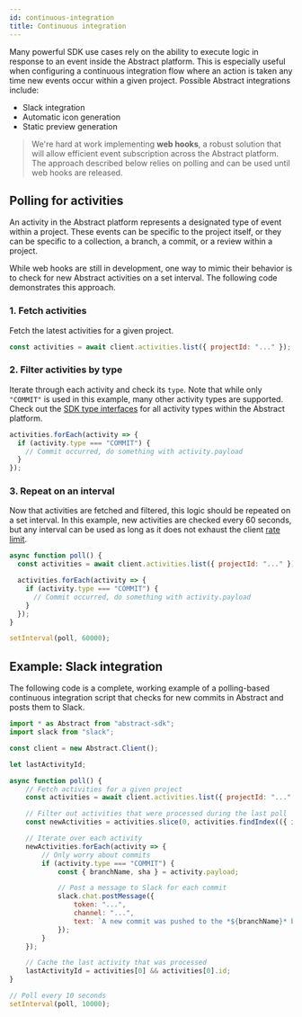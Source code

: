 ```yaml
---
id: continuous-integration
title: Continuous integration
---
```


Many powerful SDK use cases rely on the ability to execute logic in response to an event inside the Abstract platform. This is especially useful when configuring a continuous integration flow where an action is taken any time new events occur within a given project. Possible Abstract integrations include:

- Slack integration
- Automatic icon generation
- Static preview generation

> We're hard at work implementing **web hooks**, a robust solution that will allow efficient event subscription across the Abstract platform. The approach described below relies on polling and can be used until web hooks are released.

## Polling for activities

An activity in the Abstract platform represents a designated type of event within a project. These events can be specific to the project itself, or they can be specific to a collection, a branch, a commit, or a review within a project.

While web hooks are still in development, one way to mimic their behavior is to check for new Abstract activities on a set interval. The following code demonstrates this approach.

### 1. Fetch activities

Fetch the latest activities for a given project.

```js
const activities = await client.activities.list({ projectId: "..." });
```

### 2. Filter activities by type

Iterate through each activity and check its `type`. Note that while only `"COMMIT"` is used in this example, many other activity types are supported. Check out the [SDK type interfaces](https://github.com/goabstract/abstract-sdk/blob/master/src/types.js#L88-L292) for all activity types within the Abstract platform.

```js
activities.forEach(activity => {
  if (activity.type === "COMMIT") {
    // Commit occurred, do something with activity.payload
  }
});
```

### 3. Repeat on an interval

Now that activities are fetched and filtered, this logic should be repeated on a set interval. In this example, new activities are checked every 60 seconds, but any interval can be used as long as it does not exhaust the client [rate limit](/docs/rate-limits).

```js
async function poll() {
  const activities = await client.activities.list({ projectId: "..." });

  activities.forEach(activity => {
    if (activity.type === "COMMIT") {
      // Commit occurred, do something with activity.payload
    }
  });
}

setInterval(poll, 60000);
```

## Example: Slack integration

The following code is a complete, working example of a polling-based continuous integration script that checks for new commits in Abstract and posts them to Slack.

```js
import * as Abstract from "abstract-sdk";
import slack from "slack";

const client = new Abstract.Client();

let lastActivityId;

async function poll() {
    // Fetch activities for a given project
    const activities = await client.activities.list({ projectId: "..." });

    // Filter out activities that were processed during the last poll
    const newActivities = activities.slice(0, activities.findIndex(({ id }) => id === lastActivityId));

    // Iterate over each activity
    newActivities.forEach(activity => {
        // Only worry about commits
        if (activity.type === "COMMIT") {
            const { branchName, sha } = activity.payload;

            // Post a message to Slack for each commit
            slack.chat.postMessage({
                token: "...",
                channel: "...",
                text: `A new commit was pushed to the *${branchName}* branch: \`${sha}\`.`
            });
        }
    });

    // Cache the last activity that was processed
    lastActivityId = activities[0] && activities[0].id;
}

// Poll every 10 seconds
setInterval(poll, 10000);
```
